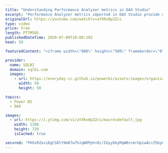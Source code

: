 ```yaml
---
title: "Understanding Performance Analyzer metrics in DAX Studio"
excerpt: "Performance Analyzer metrics imported in DAX Studio provide many details not available in Power BI Desktop. Learn the meaning of each number and how to use them to find report bottlenecks. How to learn DAX: https://www.sqlbi.com/guides/dax/ DAX Studio: https://daxstudio.org/"
originalUrl: https://youtube.com/watch?v=aYXRx0pZZcs
type: video
price: Free
length: PT7M59S
publishedDateTime: 2020-07-09T10:00:10Z
heat: 50

featuredContent: "<iframe width=\"800\" height=\"500\" frameborder=\"0\" src=\"https://www.youtube.com/embed/aYXRx0pZZcs\" allow=\"accelerometer; autoplay; encrypted-media; gyroscope; picture-in-picture\" allowfullscreen></iframe>"

provider:
  name: SQLBI
  domain: sqlbi.com
  images:
    - url: https://everyday-cc.github.io/powerbi/assets/images/organizations/sqlbi.com-50x50.jpg
      width: 50
      height: 50

topics:
  - Power BI
  - DAX

images:
  - url: https://i.ytimg.com/vi/aYXRx0pZZcs/maxresdefault.jpg
    width: 1280
    height: 720
    isCached: true

secured: "PHXvRZoviDgCSDlY9m07w7hzqW0Pph+8c/IGyybbyMqW0z+mrUpiwAL+Z5byGSAet5eVSNsVvNoZW6j4nicckDZ7mEbYOwiJPqcoUPPE43WQwt0hNWtt+Cn6PCyzBzrnX12V2PuzcpMyfrgZB5ltKygGGDwQ7opzR+EIdlkTfOUfAQn1TQE50GNP6SoZTfqQsF5qTD8XQ19sUNF62cj5fllwIfEzyKKav3fllCM0IGZtaugRVkQnuFXXT6pzxxW1OQXj8RJIMrxzQhTdDJffLtrNkNtIb9Y5g653iPnv45W2MBV9ZMwJO766vV+rOYKv9ROE6K+giVUopkeNt3oCRXqcnrPnZKHgjHWsG4yBN5Nb+f+suGahR/JVld43K1OE4c1TW0tWrP1nnCmvqnuNw84HWFYmprvFS/B6gcC/zss=;/Ika2R54qRPPzutPoBpItA=="
---
```


